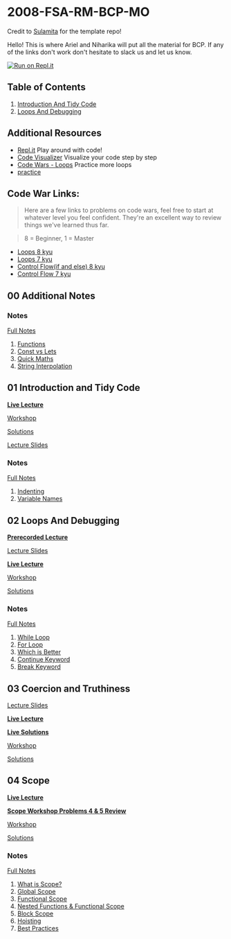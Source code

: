# 2008-FSA-RM-BCP-MO

Credit to [Sulamita](https://github.com/kyusulamita) for the template repo!

Hello! This is where Ariel and Niharika will put all the material for BCP. If any of the links don't work don't hesitate to slack us and let us know.

[![Run on Repl.it](https://repl.it/badge/github/aaahdoot/2008-FSA-RM-BCP-MO)](https://repl.it/github/aaahdoot/2008-FSA-RM-BCP-MO)

## Table of Contents

1. [Introduction And Tidy Code](#01-introduction-and-tidy-code)
2. [Loops And Debugging](#02-loops-and-debugging)
<!--
3. [Coercion And Truthiness](#03-coercion-and-truthiness)
4. [Scope](#04-scope)
5. [Arrays I](#05-arrays-I)
6. [Arrays II](#06-arrays-ii)
7. [Objects](#07-objects-i)
8. [Object Methods](#08-objects-ii)
9. [Pass By Value, Pass By Reference](#09-pass-by-value-pass-by-reference)
10. [Higher Order Functions I](#10-higher-order-functions-i)
11. [Higher Order Functions II](#10-higher-order-functions-ii)
12. [Recursion I](#12-recursion-i)
13. [Recursion II](#13-recursion-ii)
    -->

## Additional Resources

- [Repl.it](https://repl.it/repls) Play around with code!
- [Code Visualizer](http://www.pythontutor.com/visualize.html#mode=edit) Visualize your code step by step
- [Code Wars - Loops](https://www.codewars.com/kata/search/javascript?q=&r%5B%5D=-8&r%5B%5D=-7&tags=Loops) Practice more loops
- [practice](https://www.codewars.com/users/MrZizoScream/authored)

## Code War Links:

> Here are a few links to problems on code wars, feel free to start at whatever level you feel confident. They're an excellent way to review things we've learned thus far.

> 8 = Beginner, 1 = Master

- [Loops 8 kyu](https://www.codewars.com/kata/search/my-languages?beta=false&q=&r=-8&tags=Loops)
- [Loops 7 kyu](https://www.codewars.com/kata/search/my-languages?q=&r%5B%5D=-7&tags=Loops&beta=false)
- [Control Flow(if and else) 8 kyu](https://www.codewars.com/kata/search/my-languages?beta=false&q=&r=-8&tags=Control+Flow)
- [Control Flow 7 kyu](https://www.codewars.com/kata/search/my-languages?q=&r%5B%5D=-7&tags=Control+Flow&beta=false)

## **00 Additional Notes**

### Notes

[Full Notes](00-additional-notes)

1. [Functions](00-additional-notes/01-functions.js)
2. [Const vs Lets](00-additional-notes/02-const-vs-let.js)
3. [Quick Maths](00-additional-notes/03-quick-maths.js)
4. [String Interpolation](00-additional-notes/04-string-interpolation.js)


## **01 Introduction and Tidy Code**

**[Live Lecture](https://youtu.be/K28xrsEqhlI)**

[Workshop](https://learn.fullstackacademy.com/workshop/5ab7da028b8e9b000477fd36/content/5ab7dbafa468c900045db6ed/text)

[Solutions](https://learn.fullstackacademy.com/workshop/5ab7da028b8e9b000477fd36/content/5ab7dc11a468c900045db703/text)

[Lecture Slides](00-slides/01-Introduction-and-Tidy-Code.pdf)

### Notes

[Full Notes](01-tidy-code)

1. [Indenting](01-tidy-code/A-indenting.js)
2. [Variable Names](01-tidy-code/B-variableNaming.js)

## **02 Loops And Debugging**

**[Prerecorded Lecture](https://learn.fullstackacademy.com/workshop/5ac57192f7ff470004a63148/content/5ac571d2bd9f9e0004adb0a4/text)**

[Lecture Slides](00-slides/02-Loops-and-Debugging.pdf)

**[Live Lecture](https://youtu.be/4OkRQxcErnw)**

[Workshop](https://learn.fullstackacademy.com/workshop/5ac57192f7ff470004a63148/content/5ac572977ec3340004bddd57/text)

[Solutions](https://learn.fullstackacademy.com/workshop/5ac57192f7ff470004a63148/content/5ac57384f7ff470004a63170/text)

### Notes

[Full Notes](02-loops-and-debugging)

1. [While Loop](02-loops-and-debugging/A-while-loop.js)
2. [For Loop](02-loops-and-debugging/B-for-loop.js)
3. [Which is Better](02-loops-and-debugging/C-for-vs-while.js)
4. [Continue Keyword](02-loops-and-debugging/D-continue.js)
5. [Break Keyword](02-loops-and-debugging/E-break.js)

## **03 Coercion and Truthiness**

[Lecture Slides](00-slides/03-Coercion-and-Truthiness.pdf)

**[Live Lecture](https://youtu.be/YOS9w_VaKaY)**

**[Live Solutions](https://youtu.be/ry2uQPvueek)**

[Workshop](https://learn.fullstackacademy.com/workshop/5ac574e51abd3200043c12e8/content/5ac574e51abd3200043c12ed/text)

[Solutions](https://learn.fullstackacademy.com/workshop/5ac574e51abd3200043c12e8/content/5ac574e51abd3200043c12ee/text)

<!--
### Notes

[Full Notes](03-coercion-and-truthiness)

1. [Explicit Coercion 1](03-coercion-and-truthiness/A-explicit-coercion.js)
2. [Implicit Coercion 1](03-coercion-and-truthiness/B-implicit-coercion-1.js)
3. [Implicit Coercion 2](03-coercion-and-truthiness/C-implicit-coercion-2.js)
4. [Boolean Coercion 1](03-coercion-and-truthiness/D-boolean-coercion-1.js)
5. [Boolean Coercion 2](03-coercion-and-truthiness/E-boolean-coercion-2.js)
6. [Boolean Coercion 3](03-coercion-and-truthiness/F-boolean-coercion-3.js)
7. [Logical Operators](03-coercion-and-truthiness/G-logical-operators-1.js)
-->

## **04 Scope**

**[Live Lecture](https://www.youtube.com/watch?v=Iod61uu6aXg)**

**[Scope Workshop Problems 4 & 5 Review](https://youtu.be/VRGF_o7OGfA)**

[Workshop](https://learn.fullstackacademy.com/workshop/5ac576417ec3340004bdddb4/content/5ac576417ec3340004bdddb9/text)

[Solutions](https://learn.fullstackacademy.com/workshop/5ac576417ec3340004bdddb4/content/5ac576417ec3340004bdddba/text)

### Notes

[Full Notes](04-scope)

1. [What is Scope?](04-scope/A-scope-is.js)
2. [Global Scope](04-scope/B-globalscope.js)
3. [Functional Scope](04-scope/C-func-scope.js)
4. [Nested Functions & Functional Scope](04-scope/D-nestedfunc.js)
5. [Block Scope](04-scope/E-blockscope.js)
6. [Hoisting](04-scope/F-hoisting.js)
7. [Best Practices](04-scope/G-bestpract.js)

<!-- ## **05 Arrays I**

**[Live Lecture](https://youtu.be/GDtUeWtrHEU)**

[Workshop](https://learn.fullstackacademy.com/workshop/5ac57806bd9f9e0004adb186/content/5ac57806bd9f9e0004adb18b/text)

[Solutions](https://learn.fullstackacademy.com/workshop/5ac57806bd9f9e0004adb186/content/5ac57806bd9f9e0004adb18c/text)

### Notes

[Full Notes](05-arrays-I)

1. [Array Definition](05-arrays-I/A-array-definition.js)
2. [Typeof & Array.isArray()](05-arrays-I/B-typeof-isArray.js)
3. [Bracket Access](05-arrays-I/C-bracket-access.js)
4. [Bracket Assignment](05-arrays-I/D-br-assignment.js)
5. [Array Looping](05-arrays-I/E-array-looping.js)
6. [Array Length](05-arrays-I/F-array-length.js)
7. [Array.push()](05-arrays-I/G-array-push.js)
8. [Array.pop()](05-arrays-I/H-array-pop.js)
9. [Array.shift()](05-arrays-I/I-array-shift.js)
10. [Array.unshift()](05-arrays-I/J-array-unshift.js)
11. [Array.indexOf()](05-arrays-I/K-array-indexof.js)
12. [Array.slice()](05-arrays-I/L-array-slice.js)
13. [Array.includes()](05-arrays-I/M-array-includes.js)
14. [Array.reverse()](05-arrays-I/N-array-reverse.js)

## **06 Arrays II**

**[Live Lecture](https://youtu.be/FOx6DlR0ftQ)**

[Workshop](https://learn.fullstackacademy.com/workshop/5ac579437ec3340004bdde15/content/5ac579437ec3340004bdde1a/text)

[Solutions](https://learn.fullstackacademy.com/workshop/5ac579437ec3340004bdde15/content/5ac579437ec3340004bdde1b/text)

### Notes

[Full Notes](06-arrays-ii)

1. [splice()](06-arrays-ii/Asplice.js)
2. [join()](06-arrays-ii/B-join.js)
3. [concat()](06-arrays-ii/C-concat.js)
4. [Nested Arrays](06-arrays-ii/D-nested-arrays.js)
5. [Nested Looping](06-arrays-ii/E-nested-looping.js)
6. [Grid](06-arrays-ii/F-grid.js)

## **07 Objects I**

**[Live Lecture](https://youtu.be/4tFBt-OCkB4)**

[Workshop](https://learn.fullstackacademy.com/workshop/5ac57b3ebd9f9e0004adb210/content/5ac57b3ebd9f9e0004adb215/text)

[Solutions](https://learn.fullstackacademy.com/workshop/5ac57b3ebd9f9e0004adb210/content/5ac57b3ebd9f9e0004adb216/text)

### Notes

[Full Notes](07-objects-i)

0. [Code Snippets](07-objects-i/00-code-snippets.js)
1. [What is an Object](07-objects-i/01-what-is-an-object.js)
2. [Create And Access](07-objects-i/02-create-and-access.js)
3. [New Key-Value Pairs](07-objects-i/03-new-key-value-pairs.js)
4. [Delete Key-Value Pairs](07-objects-i/04-delete-key-value-pairs.js)
5. [In Operator](07-objects-i/05-in-operator.js)
6. [For In Loop](07-objects-i/06-for-in-loop.js)
7. [Object Methods](07-objects-i/07-object-methods.js)
8. [Nested Arrays](07-objects-i/08-nested-arrays.js)
9. [Nested Objects](07-objects-i/09-nested-object.js)
10. [Animal Noises Review](07-objects-i/10-animal-noises-review.js)

## **08 Objects II**

**[Live Lecture](https://youtu.be/GZCwhot5uBA)**

[Workshop](https://learn.fullstackacademy.com/workshop/5ac57cb8bd9f9e0004adb24a/content/5ac57cb8bd9f9e0004adb24e/text)

[Solutions](https://learn.fullstackacademy.com/workshop/5ac57cb8bd9f9e0004adb24a/content/5ac57cb8bd9f9e0004adb250/text)

### Notes

[Full Notes](08-objects-ii)

1. [What Are Methods](08-objects-ii/A-what-is-a-method.js)
2. [Creating Methods](08-objects-ii/B-createmethods.js)
3. [this](08-objects-ii/C-this.js)

## **09 Pass by Value, Pass by Reference**

**[Live Lecture](https://youtu.be/Tq2362cRD3Y)**

[Workshop](https://learn.fullstackacademy.com/workshop/5aca3ccb37312200043b62bb/content/5aca3ccb37312200043b62bf/text)

[Solutions](https://learn.fullstackacademy.com/workshop/5aca3ccb37312200043b62bb/content/5aca3ccb37312200043b62c1/text)

### Notes

[Full Notes](09-pass-by-value-pass-by-reference)

1. [Value Types](09-pass-by-value-pass-by-reference/A-value-types.js)
2. [How Primitives Behave](09-pass-by-value-pass-by-reference/B-prim-observed.js)
3. [How Complex Values Behave](09-pass-by-value-pass-by-reference/C-comp-observed.js)
4. [How to Visualize a Primitive](09-pass-by-value-pass-by-reference/D-prim-var-vis.js)
5. [Assigning Primitives](09-pass-by-value-pass-by-reference/E-assign-prim.js)
6. [How to Visualize a Complex Value](09-pass-by-value-pass-by-reference/F-comp-var-vis.js)
7. [Assigning Complex Values](09-pass-by-value-pass-by-reference/G-assign-comp.js)
8. [Passing Primitive Values as Arguments](09-pass-by-value-pass-by-reference/H-pass-prim.js)
9. [Passing Complex Values as Arguments](09-pass-by-value-pass-by-reference/I-pass-comp.js)
10. [Equality and Comparisons](09-pass-by-value-pass-by-reference/J-equality.js)
11. [PBV-PBR & Array.slice()](09-pass-by-value-pass-by-reference/K-array-slice.js)

## **10 Higher Order Functions I**

**[Live Lecture](https://youtu.be/8CBlAbgo6jk)**

[Workshop](https://learn.fullstackacademy.com/workshop/5aca3eba37312200043b62f7/content/5aca3eba37312200043b62fb/text)

[Solutions](https://learn.fullstackacademy.com/workshop/5aca3eba37312200043b62f7/content/5aca3eba37312200043b62fd/text)

[Review Video](https://youtu.be/naTmHcFqn7s)

### Notes

[Full Notes](10-higher-order-functions-i)

1. [Why are Functions Special](10-higher-order-functions-i/A-fn-special.js)
2. [Functions in Arrays](10-higher-order-functions-i/02-fn-in-arrays.js)
3. [Passing Functions into Functions](10-high-order-functions-i/C-pass-fn-in-fn.js)
4. [Anonymous Functions](10-high-order-functions-i/D-anon-functions.js)
5. [.forEach](10-high-order-functions-i/E-for-each.js)

## **11 Higher Order Functions II**

**[Live Lecture](https://youtu.be/pAtDHJs5bis)**

[Workshop](https://learn.fullstackacademy.com/workshop/5aca4075097e670004598a96/content/5aca4075097e670004598a9a/text)

[Solutions](https://learn.fullstackacademy.com/workshop/5aca4075097e670004598a96/content/5aca4075097e670004598a9c/text)

### Notes

[Full Notes](11-higher-order-functions-ii)

1. [Returning Values From Functions](11-higher-order-functions-ii/A-ret-val-func.js)
2. [Returning Functions From Functions](11-higher-order-functions-ii/B-ret-fnc-fnc.js)
3. [Passing Functions in Functions](11-higher-order-functions-ii/C-scope.js)
4. [Closure](11-higher-order-functions-ii/D-closure.js)

## **12 Recursion I**

**[Live Lecture](https://youtu.be/agKcO2VW5b8)**

[Workshop](https://learn.fullstackacademy.com/workshop/5aca423037312200043b634a/content/5aca423137312200043b634e/text)

[Solutions](https://learn.fullstackacademy.com/workshop/5aca423037312200043b634a/content/5aca423137312200043b6350/text)

### Notes

[Full Notes](12-recursion-i)

1. [Definition of Recursion](12-recursion-i/A-definition.js)
2. [The Call Stack](12-recursion-i/B-thecallstack.js)
3. [Countdown](12-recursion-i/C-countdown.js)
4. [Factorial](12-recursion-i/D-factorial.js)
5. [Iterables](12-recursion-i/E-iterables.js)
6. [Hints](12-recursion-i/F-hints.js)

## **13 Recursion II**

**[Live Lecture]()**

[Workshop](https://learn.fullstackacademy.com/workshop/5aca509c37312200043b6422/content/5aca509c37312200043b6426/text)

[Solutions](https://codepen.io/FullstackAcademy/pen/dmMOEy?editors=0010)

### Notes
[Full Notes](13-recursion-ii)

1. [logsAnArray](13-recursion-ii/A-logsAnArray.js)
2. [concatEls](13-recursion-ii/B-concatEls.js)
3. [sumVals](13-recursion-ii/C-sumVals.js)
-->
